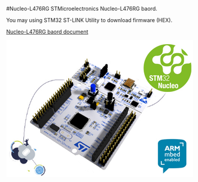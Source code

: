 #Nucleo-L476RG
STMicroelectronics Nucleo-L476RG baord.

You may using STM32 ST-LINK Utility to download firmware (HEX).

[Nucleo-L476RG baord document](http://www.st.com/content/st_com/en/products/evaluation-tools/product-evaluation-tools/mcu-eval-tools/stm32-mcu-eval-tools/stm32-mcu-nucleo/nucleo-l476rg.html)

![Nucleo-L476RG](en.nucleo-Lx.jpg)

